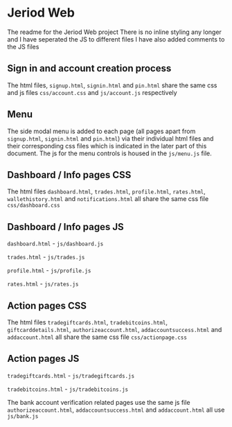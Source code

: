 # Jeriod Web
The readme for the Jeriod Web project
There is no inline styling any longer and I have seperated the JS to different files
I have also added comments to the JS files 

## Sign in and account creation process

The html files, ```signup.html```, ```signin.html``` and ```pin.html``` share the same css and js files ```css/account.css``` and ```js/account.js``` respectively

## Menu
The side modal menu is added to each page (all pages apart from ```signup.html```, ```signin.html``` and ```pin.html```) via their individual html files and their corresponding css files which is indicated in the later part of this document. The js for the menu controls is housed in the ```js/menu.js``` file.

## Dashboard / Info pages CSS

The html files ```dashboard.html```, ```trades.html```, ```profile.html```, ```rates.html```, ```wallethistory.html``` and ```notifications.html``` all share the same css file ```css/dashboard.css```

## Dashboard / Info pages JS
```dashboard.html``` - ```js/dashboard.js```

```trades.html``` - ```js/trades.js```

```profile.html``` - ```js/profile.js```

```rates.html``` - ```js/rates.js```



## Action pages CSS

The html files ```tradegiftcards.html```, ```tradebitcoins.html```, ```giftcarddetails.html```, ```authorizeaccount.html```, ```addaccountsuccess.html``` and ```addaccount.html``` all share the same css file ```css/actionpage.css```

## Action pages JS
```tradegiftcards.html``` - ```js/tradegiftcards.js```

```tradebitcoins.html``` - ```js/tradebitcoins.js```

The bank account verification related pages use the same js file 
```authorizeaccount.html```, ```addaccountsuccess.html``` and ```addaccount.html``` all use ```js/bank.js```




